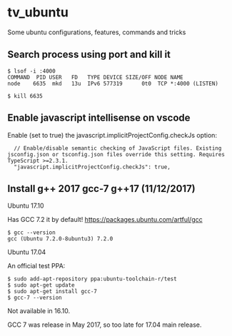 # **tv_ubuntu**
Some ubuntu configurations, features, commands and tricks

## **Search process using port and kill it**
```
$ lsof -i :4000
COMMAND  PID USER   FD   TYPE DEVICE SIZE/OFF NODE NAME
node    6635  mkd   13u  IPv6 577319      0t0  TCP *:4000 (LISTEN)

$ kill 6635
```
## **Enable javascript intellisense on vscode**

Enable (set to true) the javascript.implicitProjectConfig.checkJs option:

```
  // Enable/disable semantic checking of JavaScript files. Existing jsconfig.json or tsconfig.json files override this setting. Requires TypeScript >=2.3.1.
  "javascript.implicitProjectConfig.checkJs": true,
```

## **Install g++ 2017 gcc-7 g++17 (11/12/2017)**

Ubuntu 17.10

Has GCC 7.2 it by default! https://packages.ubuntu.com/artful/gcc
```
$ gcc --version
gcc (Ubuntu 7.2.0-8ubuntu3) 7.2.0
```

Ubuntu 17.04

An official test PPA:

```
$ sudo add-apt-repository ppa:ubuntu-toolchain-r/test
$ sudo apt-get update
$ sudo apt-get install gcc-7
$ gcc-7 --version
```

Not available in 16.10.

GCC 7 was release in May 2017, so too late for 17.04 main release.
